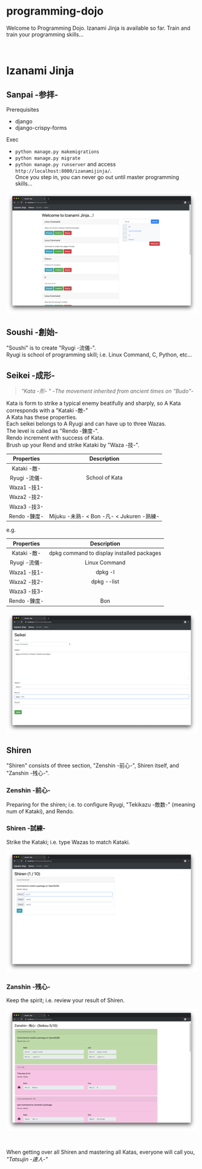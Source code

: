 # programming-dojo
Welcome to Programming Dojo.
Izanami Jinja is available so far.
Train and train your programming skills...

<br>

# Izanami Jinja

## Sanpai -参拝-
Prerequisites
- django
- django-crispy-forms

Exec 
- `python manage.py makemigrations`
- `python manage.py migrate`
- `python manage.py runserver`
and access `http://localhost:8000/izanamijinja/`.  
Once you step in, you can never go out until master programming skills...

![seimon](images/seimon.png)

## Soushi -創始-
"Soushi" is to create "Ryugi -流儀-".  
Ryugi is school of programming skill; i.e. Linux Command, C, Python, etc...  

## Seikei -成形-
> *"Kata -形- " -The movement inherited from ancient times on "Budo"-*  

Kata is form to strike a typical enemy beatifully and sharply, so A Kata corresponds with a "Kataki -敵-"  
A Kata has these properties.  
Each seikei belongs to A Ryugi and can have up to three Wazas.  
The level is called as "Rendo -錬度-".  
Rendo increment with success of Kata.  
Brush up your Rend and strike Kataki by "Waza -技-".  

|Properties|Description|
|:--:|:--:|
|Kataki -敵-||
|Ryugi -流儀-|School of Kata|
|Waza1 -技1-||
|Waza2 -技2-||
|Waza3 -技3-||
|Rendo -錬度-|Mijuku -未熟- < Bon -凡- < Jukuren -熟練-|

e.g.  

|Properties|Description|
|:--:|:--:|
|Kataki -敵-|dpkg command to display installed packages|
|Ryugi -流儀-|Linux Command|
|Waza1 -技1-|dpkg -l|
|Waza2 -技2-|dpkg --list|
|Waza3 -技3-||
|Rendo -錬度-|Bon|

![seikei.png](images/seikei.png)  

## Shiren
"Shiren" consists of three section, "Zenshin -前心-", Shiren itself, and "Zanshin -残心-".  
  
### Zenshin -前心-
Preparing for the shiren; i.e. to configure Ryugi, "Tekikazu -敵数-" (meaning num of Kataki), and Rendo.  

### Shiren -試練-
Strike the Kataki; i.e. type Wazas to match Kataki.  

![shiren](images/shiren.png)

### Zanshin -残心-
Keep the spirit; i.e. review your result of Shiren.  

![zanshin](images/zanshin.png)  

<br>

When getting over all Shiren and mastering all Katas, everyone will call you, *"Tatsujin -達人-"*  
